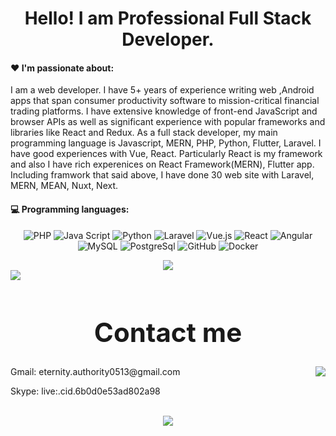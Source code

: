 
# 
<div align="center">
   <h1>Hello! I am Professional Full Stack Developer. </h1>
</div>
 
#### :heart: I'm passionate about:

I am a web developer. I have 5+ years of experience writing web ,Android apps that span consumer productivity software to mission-critical financial trading platforms. I have extensive knowledge of front-end JavaScript and browser APIs as well as significant experience with popular frameworks and libraries like React and Redux. As a full stack developer, my main programming language is Javascript, MERN, PHP, Python, Flutter, Laravel. I have good experiences with  Vue, React. Particularly React is my  framework and also I have rich experenices on React Framework(MERN), Flutter app.
Including framwork that said above, I have done 30 web site with Laravel, MERN, MEAN, Nuxt, Next. 


#### :computer: Programming languages:

<p align="center">
    <img src="https://img.shields.io/badge/-PHP-777BB4?style=for-the-badge&logo=php&logoColor=white" alt="PHP">
    <img src="https://img.shields.io/badge/-JavaScript-F7DF1E?style=for-the-badge&logo=javascript&logoColor=white" alt="Java Script">
    <img src="https://img.shields.io/badge/-Python-007ACC?style=for-the-badge&logo=python&logoColor=white" alt="Python">
    <img src="https://img.shields.io/badge/-Laravel-FF2D20?style=for-the-badge&logo=laravel&logoColor=white" alt="Laravel">
    <img src="https://img.shields.io/badge/-Vue.js-4FC08D?style=for-the-badge&logo=vue.js&logoColor=white" alt="Vue.js">
    <img src="https://img.shields.io/badge/-React-blue?style=for-the-badge&logo=react&logoColor=white" alt="React">
    <img src="https://img.shields.io/badge/-Angular-F05032?style=for-the-badge&logo=angular&logoColor=white" alt="Angular">
    <img src="https://img.shields.io/badge/-MySQL-4479A1?style=for-the-badge&logo=mysql&logoColor=white" alt="MySQL">
    <img src="https://img.shields.io/badge/-Postgres-181717?style=for-the-badge&logo=postgresql&logoColor=white" alt="PostgreSql">
    <img src="https://img.shields.io/badge/-Github-181717?style=for-the-badge&logo=github&logoColor=white" alt="GitHub">
    <img src="https://img.shields.io/badge/-Docker-2496ED?style=for-the-badge&logo=docker&logoColor=white" alt="Docker">
</p>
<p align="center">
   <img align="center" src="https://github-readme-stats.vercel.app/api?username=EternityAuthority&count_private=true&show_icons=true&hide_title=true" />
   <img align="center" src="https://github-readme-stats.vercel.app/api/top-langs?username=EternityAuthority&layout=compact&theme=vue" style="min-width:800px"/>
</p>
<h1 style="font-size:42px" align="center">Contact me</h1>


<img align="right" src="https://komarev.com/ghpvc/?username=EternityAuthority"/>
<p>Gmail: eternity.authority0513@gmail.com</p>
<p>Skype: live:.cid.6b0d0e53ad802a98</p>
<br> 

<div align="center">

   <img src="https://github-profile-trophy.vercel.app/?username=EternityAuthority&theme=gruvbox&no-frame=true&margin-w=30&margin-h=20" />
</div>
